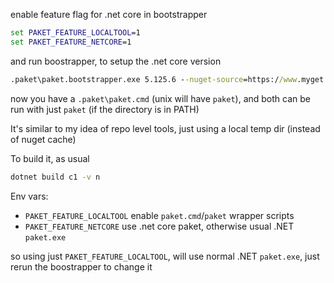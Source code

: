 
enable feature flag for .net core in bootstrapper

```bat
set PAKET_FEATURE_LOCALTOOL=1
set PAKET_FEATURE_NETCORE=1
```

and run boostrapper, to setup the .net core version

```bat
.paket\paket.bootstrapper.exe 5.125.6 --nuget-source=https://www.myget.org/F/paket-netcore-dev/api/v2 --force-nuget -f -v
```

now you have a `.paket\paket.cmd` (unix will have `paket`), and both can be run with just `paket` (if the directory is in PATH)

It's similar to my idea of repo level tools, just using a local temp dir (instead of nuget cache)

To build it, as usual

```bat
dotnet build c1 -v n
```

Env vars:

- `PAKET_FEATURE_LOCALTOOL` enable `paket.cmd`/`paket` wrapper scripts
- `PAKET_FEATURE_NETCORE` use .net core paket, otherwise usual .NET `paket.exe`

so using just `PAKET_FEATURE_LOCALTOOL`, will use normal .NET `paket.exe`, just rerun the boostrapper to change it
